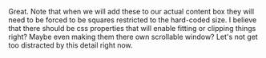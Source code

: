 Great. Note that when we will add these to our actual content box they will need to be forced to be squares restricted to the hard-coded size. I believe that there should be css properties that will enable fitting or clipping things right? Maybe even making them there own scrollable window? Let's not get too distracted by this detail right now.
